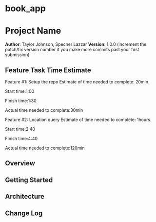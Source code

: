 # book_app

# Project Name

**Author**: Taylor Johnson, Specner Lazzar
**Version**: 1.0.0 (increment the patch/fix version number if you make more commits past your first submission)

## Feature Task Time Estimate

Feature #1: Setup the repo Estimate of time needed to complete: 20min.

Start time:1:00

Finish time:1:30

Actual time needed to complete:30min

Feature #2: Location query Estimate of time needed to complete: 1hours.

Start time:2:40

Finish time:4:40

Actual time needed to complete:120min

## Overview

<!-- Provide a high level overview of what this application is and why you are building it, beyond the fact that it's an assignment for a Code 301 class. (i.e. What's your problem domain?) -->

## Getting Started

<!-- What are the steps that a user must take in order to build this app on their own machine and get it running? -->

## Architecture

<!-- Provide a detailed description of the application design. What technologies (languages, libraries, etc) you're using, and any other relevant design information. -->

## Change Log

<!-- Use this area to document the iterative changes made to your application as each feature is successfully implemented. Use time stamps. Here's an examples:

01-01-2001 4:59pm - Application now has a fully-functional express server, with GET and POST routes for the book resource.

## Credits and Collaborations
<!-- Give credit (and a link) to other people or resources that helped you build this application. -->
